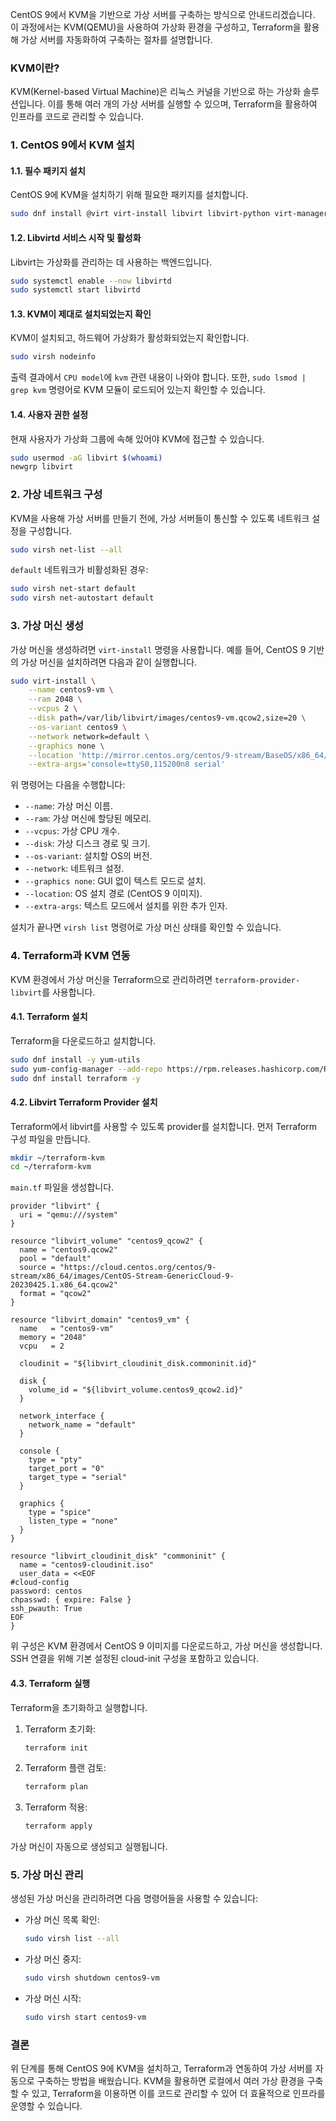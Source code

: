 CentOS 9에서 KVM을 기반으로 가상 서버를 구축하는 방식으로 안내드리겠습니다. 이 과정에서는 KVM(QEMU)을 사용하여 가상화 환경을 구성하고, Terraform을 활용해 가상 서버를 자동화하여 구축하는 절차를 설명합니다.

### KVM이란?
KVM(Kernel-based Virtual Machine)은 리눅스 커널을 기반으로 하는 가상화 솔루션입니다. 이를 통해 여러 개의 가상 서버를 실행할 수 있으며, Terraform을 활용하여 인프라를 코드로 관리할 수 있습니다.

### 1. CentOS 9에서 KVM 설치

#### 1.1. 필수 패키지 설치
CentOS 9에 KVM을 설치하기 위해 필요한 패키지를 설치합니다.

```bash
sudo dnf install @virt virt-install libvirt libvirt-python virt-manager libguestfs-tools -y
```

#### 1.2. Libvirtd 서비스 시작 및 활성화
Libvirt는 가상화를 관리하는 데 사용하는 백엔드입니다.

```bash
sudo systemctl enable --now libvirtd
sudo systemctl start libvirtd
```

#### 1.3. KVM이 제대로 설치되었는지 확인
KVM이 설치되고, 하드웨어 가상화가 활성화되었는지 확인합니다.

```bash
sudo virsh nodeinfo
```

출력 결과에서 `CPU model`에 `kvm` 관련 내용이 나와야 합니다. 또한, `sudo lsmod | grep kvm` 명령어로 KVM 모듈이 로드되어 있는지 확인할 수 있습니다.

#### 1.4. 사용자 권한 설정
현재 사용자가 가상화 그룹에 속해 있어야 KVM에 접근할 수 있습니다.

```bash
sudo usermod -aG libvirt $(whoami)
newgrp libvirt
```

### 2. 가상 네트워크 구성

KVM을 사용해 가상 서버를 만들기 전에, 가상 서버들이 통신할 수 있도록 네트워크 설정을 구성합니다.

```bash
sudo virsh net-list --all
```

`default` 네트워크가 비활성화된 경우:

```bash
sudo virsh net-start default
sudo virsh net-autostart default
```

### 3. 가상 머신 생성

가상 머신을 생성하려면 `virt-install` 명령을 사용합니다. 예를 들어, CentOS 9 기반의 가상 머신을 설치하려면 다음과 같이 실행합니다.

```bash
sudo virt-install \
    --name centos9-vm \
    --ram 2048 \
    --vcpus 2 \
    --disk path=/var/lib/libvirt/images/centos9-vm.qcow2,size=20 \
    --os-variant centos9 \
    --network network=default \
    --graphics none \
    --location 'http://mirror.centos.org/centos/9-stream/BaseOS/x86_64/os/' \
    --extra-args='console=ttyS0,115200n8 serial'
```

위 명령어는 다음을 수행합니다:
- `--name`: 가상 머신 이름.
- `--ram`: 가상 머신에 할당된 메모리.
- `--vcpus`: 가상 CPU 개수.
- `--disk`: 가상 디스크 경로 및 크기.
- `--os-variant`: 설치할 OS의 버전.
- `--network`: 네트워크 설정.
- `--graphics none`: GUI 없이 텍스트 모드로 설치.
- `--location`: OS 설치 경로 (CentOS 9 이미지).
- `--extra-args`: 텍스트 모드에서 설치를 위한 추가 인자.

설치가 끝나면 `virsh list` 명령어로 가상 머신 상태를 확인할 수 있습니다.

### 4. Terraform과 KVM 연동

KVM 환경에서 가상 머신을 Terraform으로 관리하려면 `terraform-provider-libvirt`를 사용합니다. 

#### 4.1. Terraform 설치

Terraform을 다운로드하고 설치합니다.

```bash
sudo dnf install -y yum-utils
sudo yum-config-manager --add-repo https://rpm.releases.hashicorp.com/RHEL/hashicorp.repo
sudo dnf install terraform -y
```

#### 4.2. Libvirt Terraform Provider 설치

Terraform에서 libvirt를 사용할 수 있도록 provider를 설치합니다. 먼저 Terraform 구성 파일을 만듭니다.

```bash
mkdir ~/terraform-kvm
cd ~/terraform-kvm
```

`main.tf` 파일을 생성합니다.

```hcl
provider "libvirt" {
  uri = "qemu:///system"
}

resource "libvirt_volume" "centos9_qcow2" {
  name = "centos9.qcow2"
  pool = "default"
  source = "https://cloud.centos.org/centos/9-stream/x86_64/images/CentOS-Stream-GenericCloud-9-20230425.1.x86_64.qcow2"
  format = "qcow2"
}

resource "libvirt_domain" "centos9_vm" {
  name   = "centos9-vm"
  memory = "2048"
  vcpu   = 2

  cloudinit = "${libvirt_cloudinit_disk.commoninit.id}"

  disk {
    volume_id = "${libvirt_volume.centos9_qcow2.id}"
  }

  network_interface {
    network_name = "default"
  }

  console {
    type = "pty"
    target_port = "0"
    target_type = "serial"
  }

  graphics {
    type = "spice"
    listen_type = "none"
  }
}

resource "libvirt_cloudinit_disk" "commoninit" {
  name = "centos9-cloudinit.iso"
  user_data = <<EOF
#cloud-config
password: centos
chpasswd: { expire: False }
ssh_pwauth: True
EOF
}
```

위 구성은 KVM 환경에서 CentOS 9 이미지를 다운로드하고, 가상 머신을 생성합니다. SSH 연결을 위해 기본 설정된 cloud-init 구성을 포함하고 있습니다.

#### 4.3. Terraform 실행

Terraform을 초기화하고 실행합니다.

1. Terraform 초기화:

   ```bash
   terraform init
   ```

2. Terraform 플랜 검토:

   ```bash
   terraform plan
   ```

3. Terraform 적용:

   ```bash
   terraform apply
   ```

가상 머신이 자동으로 생성되고 실행됩니다.

### 5. 가상 머신 관리

생성된 가상 머신을 관리하려면 다음 명령어들을 사용할 수 있습니다:

- 가상 머신 목록 확인:

  ```bash
  sudo virsh list --all
  ```

- 가상 머신 중지:

  ```bash
  sudo virsh shutdown centos9-vm
  ```

- 가상 머신 시작:

  ```bash
  sudo virsh start centos9-vm
  ```

### 결론

위 단계를 통해 CentOS 9에 KVM을 설치하고, Terraform과 연동하여 가상 서버를 자동으로 구축하는 방법을 배웠습니다. KVM을 활용하면 로컬에서 여러 가상 환경을 구축할 수 있고, Terraform을 이용하면 이를 코드로 관리할 수 있어 더 효율적으로 인프라를 운영할 수 있습니다.
